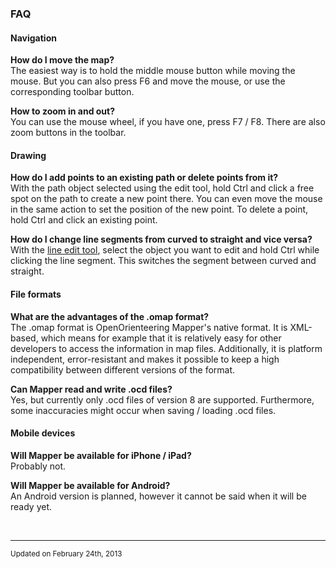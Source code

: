 <!DOCTYPE html PUBLIC "-//W3C//DTD html 4.01 Transitional//EN">
<html>
<head>
<title>OpenOrienteering Mapper Help - FAQ</title>
<link rel="stylesheet" href="oomap.css" type="text/css" title="OOMapper stylesheet">
<meta name="author" content="Peter Hoban, Thomas Schoeps">
<meta name="description" content="Open Orienteering Mapper help">
<meta name="keywords" content="Help, Orienteering, mapping">
</head>
<body>


<h3>FAQ</h3>

<h4>Navigation</h4>

<p><b>How do I move the map?</b><br/>
The easiest way is to hold the middle mouse button while moving the mouse. But you can also press F6 and move the mouse, or use the corresponding toolbar button.</p>

<p><b>How to zoom in and out?</b><br/>
You can use the mouse wheel, if you have one, press F7 / F8. There are also zoom buttons in the toolbar.</p>


<h4>Drawing</h4>

<!--<p><b>I want to start drawing a map, but have no idea how to.</b><br/>
Start by reading the <a href="mapping/index.html">short introduction to o-mapping</a>.</p>-->

<p><b>How do I add points to an existing path or delete points from it?</b><br/>
With the path object selected using the edit tool, hold Ctrl and click a free spot on the path to create a new point there. You can even move the mouse in the same action to set the position of the new point. To delete a point, hold Ctrl and click an existing point.</p>

<p><b>How do I change line segments from curved to straight and vice versa?</b><br/>
With the <a href="toolbars.html#tool_edit_line">line edit tool</a>, select the object you want to edit and hold Ctrl while clicking the line segment. This switches the segment between curved and straight.

<h4>File formats</h4>

<p><b>What are the advantages of the .omap format?</b><br/>
The .omap format is OpenOrienteering Mapper's native format. It is XML-based, which means for example that it is relatively easy for other developers to access the information in map files. Additionally, it is platform independent, error-resistant and makes it possible to keep a high compatibility between different versions of the format.</p>

<p><b>Can Mapper read and write .ocd files?</b><br/>
Yes, but currently only .ocd files of version 8 are supported. Furthermore, some inaccuracies might occur when saving / loading .ocd files.</p>


<h4>Mobile devices</h4>

<p><b>Will Mapper be available for iPhone / iPad?</b><br/>
Probably not.</p>

<p><b>Will Mapper be available for Android?</b><br/>
An Android version is planned, however it cannot be said when it will be ready yet.</p>


<p>&nbsp;</p>
<hr/>
<p><small>Updated on February 24th, 2013</small></p>
</body>
</html>
